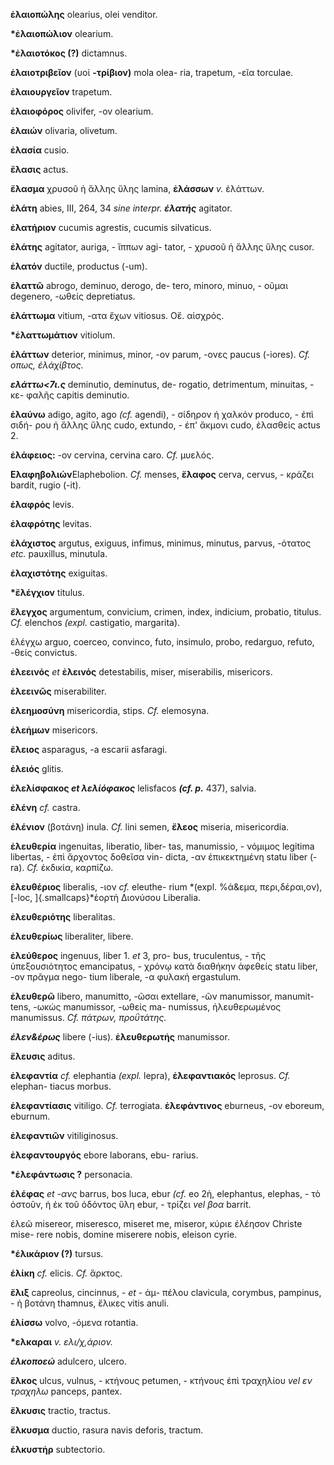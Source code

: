 **ἐλαιοπώλης** olearius, olei venditor.

**\*ἐλαιοπώλιον** olearium.

**\*ἐλαιοτόκος (?)** dictamnus.

**ἐλαιοτριβεῖον** (υοἰ **-τρίβιον)** mola olea- ria, trapetum, -εῖα
torculae.

**ἐλαιουργεῖον** trapetum.

**ἐλαιοφόρος** olivifer, -ov olearium.

**ἐλαιών** olivaria, olivetum.

**ἐλασία** cusio.

**ἔλασις** actus.

**ἔλασμα** χρυσοῦ ἡ ἄλλης ὕλης lamina, **ἐλάσσων** *v.* ἐλάττων.

**ἐλάτη** abies, III, 264, 34 *sine interpr. **έλατής*** agitator.

**ἐλατήριον** cucumis agrestis, cucumis silvaticus.

**ἐλάτης** agitator, auriga, - ἵππων agi- tator, - χρυσοῦ ἡ ἄλλης ὕλης
cusor.

**ἐλατόν** ductile, productus (-um).

**ἐλαττῶ** abrogo, deminuo, derogo, de- tero, minoro, minuo, - οῦμαι
degenero, -ωθείς depretiatus.

**ἐλάττωμα** vitium, -ατα ἔχων vitiosus. Οἔ. αἰσχρός.

**\*ἐλαττωμάτιον** vitiolum.

**ἐλάττων** deterior, minimus, minor, -ov parum, -ονες paucus (-iores).
*Cf. οπως, έλάχίβτος.*

***ελάττω\<7ι.ς*** deminutio, deminutus, de- rogatio, detrimentum,
minuitas, - κε- φαλῆς capitis deminutio.

**ἐλαύνω** adigo, agito, ago *(cf.* agendi), - σίδηρον ἡ χαλκόν
produco, - έπὶ σιδή- ρου ἡ ἄλλης ὕλης cudo, extundo, - ἐπ' ἄκμονι cudo,
ἐλασθείς actus 2.

**ἐλάφειος:** -ov cervina, cervina caro. *Cf.* μυελός.

**Ελαφηβολιών**Elaphebolion. *Cf.* menses, **ἔλαφος** cerva, cervus, -
κράζει bardit, rugio (-it).

**ἐλαφρός** levis.

**ἐλαφρότης** levitas.

**ἐλάχιστος** argutus, exiguus, infimus, minimus, minutus, parvus,
-ότατος *etc.* pauxillus, minutula.

**ἐλαχιστότης** exiguitas.

**\*ἔλέγχιον** titulus.

**ἔλεγχος** argumentum, convicium, crimen, index, indicium, probatio,
titulus. *Cf.* elenchos *(expl.* castigatio, margarita).

ἐλέγχω arguo, coerceo, convinco, futo, insimulo, probo, redarguo,
refuto, -θείς convictus.

**ἐλεεινός** *et* **ἐλεινός** detestabilis, miser, miserabilis,
misericors.

**ἐλεεινῶς** miserabiliter.

**ἐλεημοσύνη** misericordia, stips. *Cf.* elemosyna.

**ἐλεἡμων** misericors.

**ἔλειος** asparagus, -a escarii asfaragi.

**έλειός** glitis.

**ἐλελίσφακος *et λελίόφακος*** lelisfacos ***(cf. p.*** 437), salvia.

**ἐλένη** *cf.* castra.

**έλένιον** (βοτάνη) inula. *Cf.* lini semen, **ἔλεος** miseria,
misericordia.

**ἐλευθερία** ingenuitas, liberatio, liber- tas, manumissio, - νόμιμος
legitima libertas, - ἐπὶ ἄρχοντος δοθεῖσα vin- dicta, -αν έπικεκτημένη
statu liber (-ra). *Cf.* ἐκδικία, καρπίζω.

**ἐλευθέριος** liberalis, -ιον *cf.* eleuthe- rium *(expl. %ά&εμα,
περι,δέραι,ον), [-loc, ]{.smallcaps}*ἑορτἡ Διονύσου Liberalia.

**ἐλευθεριότης** liberalitas.

**ἐλευθερίως** liberaliter, libere.

**ἐλεύθερος** ingenuus, liber 1. *et* 3, pro- bus, truculentus, - τῆς
ὑπεξουσιότητος emancipatus, - χρόνῳ κατὰ διαθήκην ἀφεθείς statu liber,
-ον πρᾶγμα nego- tium liberale, -α φυλακή ergastulum.

**ἐλευθερῶ** libero, manumitto, -ῶσαι extellare, -ῶν manumissor,
manumit- tens, -ωκώς manumissor, -ωθείς ma- numissus, ἠλευθερωμένος
manumissus. *Cf. πάτρων, προΰτάτης.*

***έλεν&έρως*** libere (-ius). **ἐλευθερωτἡς** manumissor.

**ἔλευσις** aditus.

**ἐλεφαντία** *cf.* elephantia *(expl.* lepra), **ἐλεφαντιακός**
leprosus. *Cf.* elephan- tiacus morbus.

**ἐλεφαντίασις** vitiligo. *Cf.* terrogiata. **ἐλεφάντινος** eburneus,
-ov eboreum, eburnum.

**ἐλεφαντιῶν** vitiliginosus.

**ἐλεφαντουργός** ebore laborans, ebu- rarius.

**\*ἐλεφάντωσις ?** personacia.

**ἐλέφας** *et -ανς* barrus, bos luca, ebur *(cf.* eo 2ὴ, elephantus,
elephas, - τὸ ὀστοῦν, ἡ ἐκ τοῦ ὀδόντος ὕλη ebur, - τρίζει *vel βοα*
barrit.

ἐλεῶ misereor, miseresco, miseret me, miseror, κύριε έλέησον Christe
mise- rere nobis, domine miserere nobis, eleison cyrie.

**\*έλικάριον (?)** tursus.

**έλίκη** *cf.* elicis. *Cf.* ἄρκτος.

**ἔλιξ** capreolus, cincinnus, - *et* - ἀμ- πέλου clavicula, corymbus,
pampinus, - ἡ βοτάνη thamnus, ἔλικες vitis anuli.

**έλίσσω** volvo, -όμενα rotantia.

**\*ελκαραι** *v. ελι/χ,άριον.*

***έλκοποεώ*** adulcero, ulcero.

**ἔλκος** ulcus, vulnus, - κτήνους petumen, - κτήνους ἐπὶ τραχηλίου *vel
εν τραχηλω* panceps, pantex.

**ἔλκυσις** tractio, tractus.

**ἔλκυσμα** ductio, rasura navis deforis, tractum.

**έλκυστἡρ** subtectorio.

